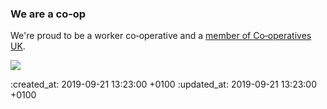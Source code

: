 ### We are a co-op

We're proud to be a worker co&#x2011;operative and a [member of Co&#x2011;operatives UK](https://www.uk.coop/directory/go-free-range).

<a href="https://www.uk.coop/">
  <img src="<%= image_path('coops_uk_logo.png') %>" />
</a>

:created_at: 2019-09-21 13:23:00 +0100
:updated_at: 2019-09-21 13:23:00 +0100
